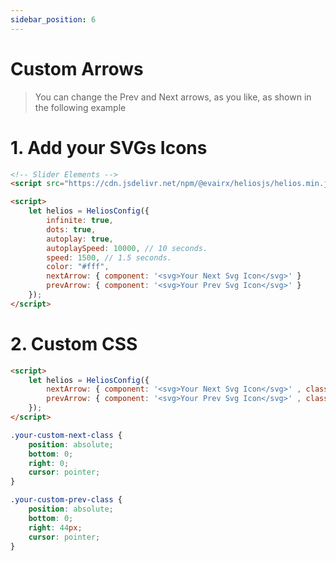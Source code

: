 ```yaml
---
sidebar_position: 6
---
```


# Custom Arrows

> You can change the Prev and Next arrows, as you like, as shown in the following example

# 1. Add your SVGs Icons

```html title="index.html" {12,13}
<!-- Slider Elements -->
<script src="https://cdn.jsdelivr.net/npm/@evairx/heliosjs/helios.min.js"></script>

<script>
    let helios = HeliosConfig({
        infinite: true,
        dots: true,
        autoplay: true,
        autoplaySpeed: 10000, // 10 seconds.
        speed: 1500, // 1.5 seconds.
        color: "#fff",
        nextArrow: { component: '<svg>Your Next Svg Icon</svg>' }
        prevArrow: { component: '<svg>Your Prev Svg Icon</svg>' }
    });
</script>
```

# 2. Custom CSS

```html title="index.html" {3,4}
<script>
    let helios = HeliosConfig({
        nextArrow: { component: '<svg>Your Next Svg Icon</svg>' , class: 'your-custom-next-class' }
        prevArrow: { component: '<svg>Your Prev Svg Icon</svg>' , class: 'your-custom-prev-class' }
    });
</script>
```

```css title="customArrows.css"
.your-custom-next-class {
    position: absolute;
    bottom: 0;
    right: 0;
    cursor: pointer;
}

.your-custom-prev-class {
    position: absolute;
    bottom: 0;
    right: 44px;
    cursor: pointer;
}
```